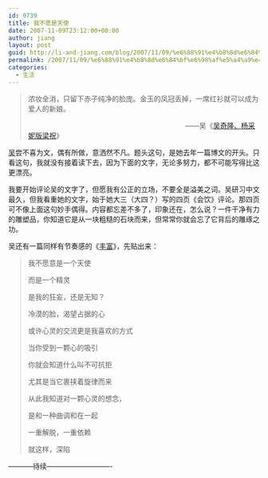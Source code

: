 ```yaml
---
id: 9739
title: 我不愿是天使
date: 2007-11-09T23:12:00+00:00
author: jiang
layout: post
guid: http://li-and-jiang.com/blog/2007/11/09/%e6%88%91%e4%b8%8d%e6%84%bf%e6%98%af%e5%a4%a9%e4%bd%bf/
permalink: /2007/11/09/%e6%88%91%e4%b8%8d%e6%84%bf%e6%98%af%e5%a4%a9%e4%bd%bf/
categories:
  - 生活
---
```

> 浓妆全消，只留下赤子纯净的脸庞。金玉的凤冠丢掉，一席红衫就可以成为爱人的新娘。 
> 
>                                                                                 ——吴《<a href="http://baitahe.spaces.live.com/blog/cns!155879A0696B9286!149.entry" target="_blank">吴奇隆、杨采妮版梁祝</a>》

<a href="http://baitahe.spaces.live.com/" target="_blank">吴</a>尝不喜为文，偶有所做，意洒然不凡。题头这句，是她去年一篇博文的开头。只看这句，我就没有接着读下去，因为下面的文字，无论多努力，都不可能写得比这更漂亮。 

我要开始评论吴的文字了，但愿我有公正的立场，不要全是溢美之词。吴研习中文最久，但我看重她的文字，始于她大三（大四？）写的四页《会饮》评论。那四页可不像上面这句妙手偶得。内容都忘差不多了，印象还在，怎么说？一件干净有力的雕塑品，你知道它是从一块粗糙的石块而来，但常常你就会忘了它背后的雕琢之功。 

吴还有一篇同样有节奏感的《<a href="http://baitahe.spaces.live.com/blog/cns!155879A0696B9286!156.entry" target="_blank">丰富</a>》，先贴出来：
  


> 我不愿意是一个天使 
> 
> 而是一个精灵 
> 
> 是我的狂妄，还是无知？ 
> 
> 冷漠的脸，渴望占据的心 
> 
> 或许心灵的交流更是我喜欢的方式 
> 
> 当你受到一颗心的吸引 
> 
> 你就会知道什么叫不可抗拒 
> 
> 尤其是当它裹挟着旋律而来 
> 
> 从此我知道对一颗心灵的想念， 
> 
> 是和一种曲调和在一起 
> 
> 一重解脱，一重依赖 
> 
> 就这样，深陷

&#8212;&#8212;&#8212;&#8211;待续&#8212;&#8212;&#8212;&#8212;&#8212;&#8212;&#8212;&#8212;&#8212;-